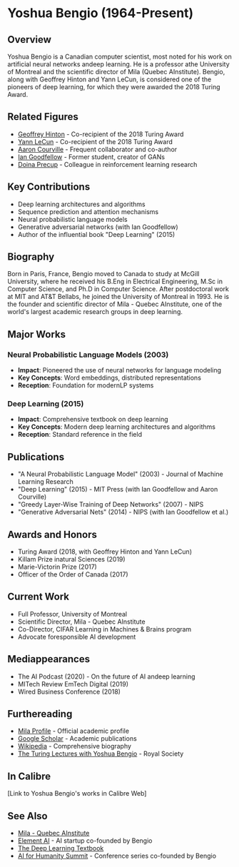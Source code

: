 # Yoshua Bengio (1964-Present)

## Overview
Yoshua Bengio is a Canadian computer scientist, most noted for his work on artificial neural networks andeep learning. He is a professor athe University of Montreal and the scientific director of Mila (Quebec AInstitute). Bengio, along with Geoffrey Hinton and Yann LeCun, is considered one of the pioneers of deep learning, for which they were awarded the 2018 Turing Award.

## Related Figures
- [Geoffrey Hinton](/ai/persons/geoffrey_hinton.md) - Co-recipient of the 2018 Turing Award
- [Yann LeCun](/ai/persons/yann_lecun.md) - Co-recipient of the 2018 Turing Award
- [Aaron Courville](/ai/persons/aaron_courville.md) - Frequent collaborator and co-author
- [Ian Goodfellow](/ai/persons/ian_goodfellow.md) - Former student, creator of GANs
- [Doina Precup](/ai/persons/doina_precup.md) - Colleague in reinforcement learning research

## Key Contributions
- Deep learning architectures and algorithms
- Sequence prediction and attention mechanisms
- Neural probabilistic language models
- Generative adversarial networks (with Ian Goodfellow)
- Author of the influential book "Deep Learning" (2015)

## Biography
Born in Paris, France, Bengio moved to Canada to study at McGill University, where he received his B.Eng in Electrical Engineering, M.Sc in Computer Science, and Ph.D in Computer Science. After postdoctoral work at MIT and AT&T Bellabs, he joined the University of Montreal in 1993. He is the founder and scientific director of Mila - Quebec AInstitute, one of the world's largest academic research groups in deep learning.

## Major Works
### Neural Probabilistic Language Models (2003)
- **Impact**: Pioneered the use of neural networks for language modeling
- **Key Concepts**: Word embeddings, distributed representations
- **Reception**: Foundation for modernLP systems

### Deep Learning (2015)
- **Impact**: Comprehensive textbook on deep learning
- **Key Concepts**: Modern deep learning architectures and algorithms
- **Reception**: Standard reference in the field

## Publications
- "A Neural Probabilistic Language Model" (2003) - Journal of Machine Learning Research
- "Deep Learning" (2015) - MIT Press (with Ian Goodfellow and Aaron Courville)
- "Greedy Layer-Wise Training of Deep Networks" (2007) - NIPS
- "Generative Adversarial Nets" (2014) - NIPS (with Ian Goodfellow et al.)

## Awards and Honors
- Turing Award (2018, with Geoffrey Hinton and Yann LeCun)
- Killam Prize inatural Sciences (2019)
- Marie-Victorin Prize (2017)
- Officer of the Order of Canada (2017)

## Current Work
- Full Professor, University of Montreal
- Scientific Director, Mila - Quebec AInstitute
- Co-Director, CIFAR Learning in Machines & Brains program
- Advocate foresponsible AI development

## Mediappearances
- The AI Podcast (2020) - On the future of AI andeep learning
- MITech Review EmTech Digital (2019)
- Wired Business Conference (2018)

## Furthereading
- [Mila Profile](https://mila.quebec/en/person/bengio-yoshua/) - Official academic profile
- [Google Scholar](https://scholar.google.com/citations?user=kukA0LcAAAAJ) - Academic publications
- [Wikipedia](https://en.wikipedia.org/wiki/Yoshua_Bengio) - Comprehensive biography
- [The Turing Lectures with Yoshua Bengio](https://www.youtube.com/watch?v=azOmzumh0v4) - Royal Society

## In Calibre
[Link to Yoshua Bengio's works in Calibre Web]

## See Also
- [Mila - Quebec AInstitute](https://mila.quebec/en/)
- [Element AI](https://www.elementai.com/) - AI startup co-founded by Bengio
- [The Deep Learning Textbook](https://www.deeplearningbook.org/)
- [AI for Humanity Summit](https://montreal.ai/ai4h/) - Conference series co-founded by Bengio


